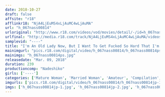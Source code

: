 ```yaml
---
date: 2018-10-27
draft: false
affsite: "r18"
afflinkr18: "NjA4LjEuMS4xLjAuMC4wLjAuMA"
url: "h_067nass00814"
urloriginal: "http://www.r18.com/videos/vod/movies/detail/-/id=h_067nass00814"
urlfinal: "http://media.r18.com/track/NjA4LjEuMS4xLjAuMC4wLjAuMA/videos/vod/movies/detail/-/id=h_067nass00814"
samplevid: "----"
title: "I'm An Old Lady Now, But I Want To Get Fucked So Hard That I'm Thinking My Pussy Might Get Destroyed, Just Like In My Younger Days... My Husband Is A Boring Old Man, So Tonight I Want You To Fuck Me Hard And Love Me"
mainimgurl: "pics.r18.com/digital/video/h_067nass00814/h_067nass00814ps.jpg"
mainimgs: "h_067nass00814ps.jpg"
releasedate: "Mar. 09, 2018"
duration: 239
productioncomp: "Nadeshiko"
girls: ['----']
categories: ['Mature Woman', 'Married Woman', 'Amateur', 'Compilation', 'Over 4 Hours']
imgurls: ['pics.r18.com/digital/video/h_067nass00814/h_067nass00814jp-1.jpg', 'pics.r18.com/digital/video/h_067nass00814/h_067nass00814jp-2.jpg', 'pics.r18.com/digital/video/h_067nass00814/h_067nass00814jp-3.jpg', 'pics.r18.com/digital/video/h_067nass00814/h_067nass00814jp-4.jpg', 'pics.r18.com/digital/video/h_067nass00814/h_067nass00814jp-5.jpg', 'pics.r18.com/digital/video/h_067nass00814/h_067nass00814jp-6.jpg', 'pics.r18.com/digital/video/h_067nass00814/h_067nass00814jp-7.jpg', 'pics.r18.com/digital/video/h_067nass00814/h_067nass00814jp-8.jpg', 'pics.r18.com/digital/video/h_067nass00814/h_067nass00814jp-9.jpg', 'pics.r18.com/digital/video/h_067nass00814/h_067nass00814jp-10.jpg', 'pics.r18.com/digital/video/h_067nass00814/h_067nass00814jp-11.jpg', 'pics.r18.com/digital/video/h_067nass00814/h_067nass00814jp-12.jpg', 'pics.r18.com/digital/video/h_067nass00814/h_067nass00814jp-13.jpg', 'pics.r18.com/digital/video/h_067nass00814/h_067nass00814jp-14.jpg', 'pics.r18.com/digital/video/h_067nass00814/h_067nass00814jp-15.jpg', 'pics.r18.com/digital/video/h_067nass00814/h_067nass00814jp-16.jpg', 'pics.r18.com/digital/video/h_067nass00814/h_067nass00814jp-17.jpg', 'pics.r18.com/digital/video/h_067nass00814/h_067nass00814jp-18.jpg', 'pics.r18.com/digital/video/h_067nass00814/h_067nass00814jp-19.jpg', 'pics.r18.com/digital/video/h_067nass00814/h_067nass00814jp-20.jpg']
imgs: ['h_067nass00814jp-1.jpg', 'h_067nass00814jp-2.jpg', 'h_067nass00814jp-3.jpg', 'h_067nass00814jp-4.jpg', 'h_067nass00814jp-5.jpg', 'h_067nass00814jp-6.jpg', 'h_067nass00814jp-7.jpg', 'h_067nass00814jp-8.jpg', 'h_067nass00814jp-9.jpg', 'h_067nass00814jp-10.jpg', 'h_067nass00814jp-11.jpg', 'h_067nass00814jp-12.jpg', 'h_067nass00814jp-13.jpg', 'h_067nass00814jp-14.jpg', 'h_067nass00814jp-15.jpg', 'h_067nass00814jp-16.jpg', 'h_067nass00814jp-17.jpg', 'h_067nass00814jp-18.jpg', 'h_067nass00814jp-19.jpg', 'h_067nass00814jp-20.jpg']
---
```

